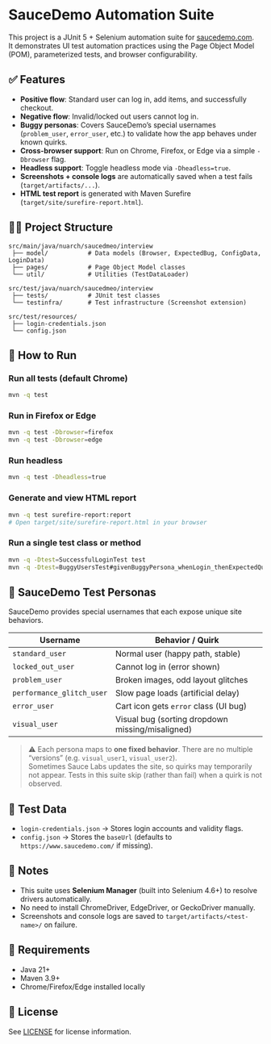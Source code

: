 # SauceDemo Automation Suite

This project is a JUnit 5 + Selenium automation suite for [saucedemo.com](https://www.saucedemo.com/).  
It demonstrates UI test automation practices using the Page Object Model (POM), parameterized tests, and browser configurability.

## ✅ Features
- **Positive flow**: Standard user can log in, add items, and successfully checkout.
- **Negative flow**: Invalid/locked out users cannot log in.
- **Buggy personas**: Covers SauceDemo’s special usernames (`problem_user`, `error_user`, etc.) to validate how the app behaves under known quirks.
- **Cross-browser support**: Run on Chrome, Firefox, or Edge via a simple `-Dbrowser` flag.
- **Headless support**: Toggle headless mode via `-Dheadless=true`.
- **Screenshots + console logs** are automatically saved when a test fails (`target/artifacts/...`).
- **HTML test report** is generated with Maven Surefire (`target/site/surefire-report.html`).


## 🧑‍💻 Project Structure
```
src/main/java/nuarch/saucedmeo/interview
 ├── model/           # Data models (Browser, ExpectedBug, ConfigData, LoginData)
 ├── pages/           # Page Object Model classes
 └── util/            # Utilities (TestDataLoader)

src/test/java/nuarch/saucedmeo/interview
 ├── tests/           # JUnit test classes
 └── testinfra/       # Test infrastructure (Screenshot extension)

src/test/resources/
 ├── login-credentials.json
 └── config.json
```

## 🚀 How to Run

### Run all tests (default Chrome)
```bash
mvn -q test
```

### Run in Firefox or Edge
```bash
mvn -q test -Dbrowser=firefox
mvn -q test -Dbrowser=edge
```

### Run headless
```bash
mvn -q test -Dheadless=true
```

### Generate and view HTML report
```bash
mvn -q test surefire-report:report
# Open target/site/surefire-report.html in your browser
```

### Run a single test class or method
```bash
mvn -q -Dtest=SuccessfulLoginTest test
mvn -q -Dtest=BuggyUsersTest#givenBuggyPersona_whenLogin_thenExpectedQuirkIsObserved test
```

## 👤 SauceDemo Test Personas

SauceDemo provides special usernames that each expose unique site behaviors.

| Username                | Behavior / Quirk |
|--------------------------|------------------|
| `standard_user`          | Normal user (happy path, stable) |
| `locked_out_user`        | Cannot log in (error shown) |
| `problem_user`           | Broken images, odd layout glitches |
| `performance_glitch_user`| Slow page loads (artificial delay) |
| `error_user`             | Cart icon gets `error` class (UI bug) |
| `visual_user`            | Visual bug (sorting dropdown missing/misaligned) |

> ⚠️ Each persona maps to **one fixed behavior**. There are no multiple “versions” (e.g. `visual_user1`, `visual_user2`).  
> Sometimes Sauce Labs updates the site, so quirks may temporarily not appear. Tests in this suite skip (rather than fail) when a quirk is not observed.


## 📂 Test Data

- `login-credentials.json` → Stores login accounts and validity flags.
- `config.json` → Stores the `baseUrl` (defaults to `https://www.saucedemo.com/` if missing).


## 📝 Notes

- This suite uses **Selenium Manager** (built into Selenium 4.6+) to resolve drivers automatically.
- No need to install ChromeDriver, EdgeDriver, or GeckoDriver manually.
- Screenshots and console logs are saved to `target/artifacts/<test-name>/` on failure.

## 📌 Requirements

- Java 21+
- Maven 3.9+
- Chrome/Firefox/Edge installed locally

## 📄 License

See [LICENSE](LICENSE) for license information.
